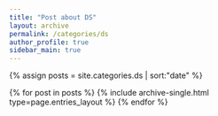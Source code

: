 ```yaml
---
title: "Post about DS"
layout: archive
permalink: /categories/ds
author_profile: true
sidebar_main: true
---
```


{% assign posts = site.categories.ds | sort:"date" %}

{% for post in posts %}
  {% include archive-single.html type=page.entries_layout %}
{% endfor %}
